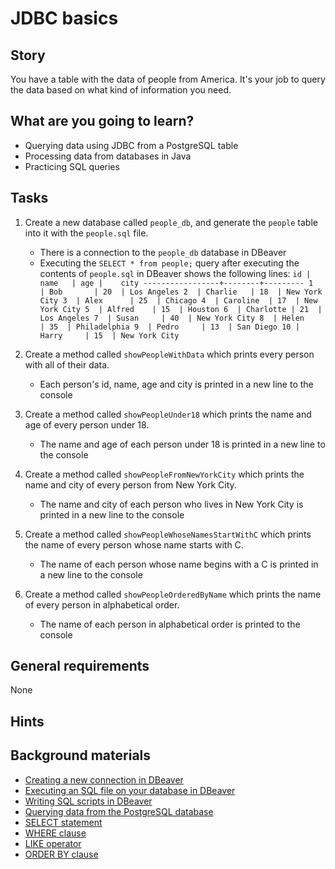 # JDBC basics

## Story

You have a table with the data of people from America. It's your job to query the data based
on what kind of information you need.

## What are you going to learn?

- Querying data using JDBC from a PostgreSQL table
- Processing data from databases in Java
- Practicing SQL queries

## Tasks

1. Create a new database called `people_db`, and generate the `people` table into it with the `people.sql` file.
    - There is a connection to the `people_db` database in DBeaver
    - Executing the `SELECT * from people;` query after executing the contents of `people.sql` in DBeaver shows the following lines: ``` id |    name   | age |    city -----------------+--------+--------- 1  | Bob       | 20  | Los Angeles 2  | Charlie   | 18  | New York City 3  | Alex      | 25  | Chicago 4  | Caroline  | 17  | New York City 5  | Alfred    | 15  | Houston 6  | Charlotte | 21  | Los Angeles 7  | Susan     | 40  | New York City 8  | Helen     | 35  | Philadelphia 9  | Pedro     | 13  | San Diego 10 | Harry     | 15  | New York City ```

2. Create a method called `showPeopleWithData` which prints every person with all of their data.
    - Each person's id, name, age and city is printed in a new line to the console

3. Create a method called `showPeopleUnder18` which prints the name and age of every person under 18.
    - The name and age of each person under 18 is printed in a new line to the console

4. Create a method called `showPeopleFromNewYorkCity` which prints the name and city of every person from New York City.
    - The name and city of each person who lives in New York City is printed in a new line to the console

5. Create a method called `showPeopleWhoseNamesStartWithC` which prints the name of every person whose name starts with C.
    - The name of each person whose name begins with a C is printed in a new line to the console

6. Create a method called `showPeopleOrderedByName` which prints the name of every person in alphabetical order.
    - The name of each person in alphabetical order is printed to the console

## General requirements

None

## Hints



## Background materials

- <i class="far fa-exclamation"></i> [Creating a new connection in DBeaver](https://dbeaver.com/docs/wiki/Create-Connection/)
- <i class="far fa-exclamation"></i> [Executing an SQL file on your database in DBeaver](https://stackoverflow.com/questions/41996458/how-to-execute-a-sql-script-in-dbeaver)
- <i class="far fa-exclamation"></i> [Writing SQL scripts in DBeaver](https://dbeaver.com/docs/wiki/SQL-Editor/)
- <i class="far fa-exclamation"></i> [Querying data from the PostgreSQL database](https://www.postgresqltutorial.com/postgresql-jdbc/query/)
- <i class="far fa-exclamation"></i> [SELECT statement](https://www.postgresqltutorial.com/postgresql-select/)
- <i class="far fa-exclamation"></i> [WHERE clause](https://www.postgresqltutorial.com/postgresql-where/)
- <i class="far fa-exclamation"></i> [LIKE operator](https://www.postgresqltutorial.com/postgresql-like/)
- <i class="far fa-exclamation"></i> [ORDER BY clause](https://www.postgresqltutorial.com/postgresql-order-by/)
